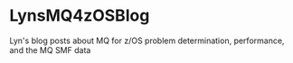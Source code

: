 # LynsMQ4zOSBlog
Lyn's blog posts about MQ for z/OS problem determination, performance, and the MQ SMF data
